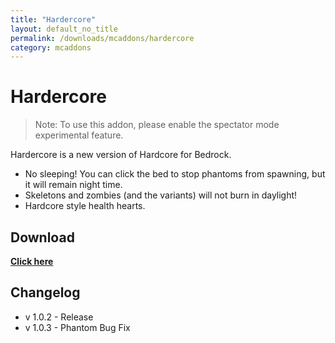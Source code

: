 ```yaml
---
title: "Hardercore"
layout: default_no_title
permalink: /downloads/mcaddons/hardercore
category: mcaddons
---
```

# Hardercore

> Note: To use this addon, please enable the spectator mode experimental feature.

Hardercore is a new version of Hardcore for Bedrock.
- No sleeping! You can click the bed to stop phantoms from spawning, but it will remain night time.
- Skeletons and zombies (and the variants) will not burn in daylight!
- Hardcore style health hearts.

## Download

[**Click here**](https://github.com/RaythCo-Creations/downloads/raw/main/addons/RC%20Hardercore.mcaddon)

## Changelog

- v 1.0.2 - Release
- v 1.0.3 - Phantom Bug Fix